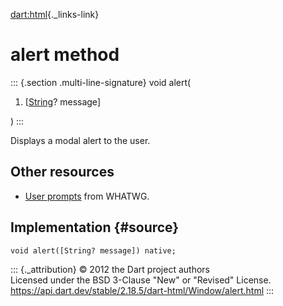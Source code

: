 [dart:html](../../dart-html/dart-html-library){._links-link}

alert method
============

::: {.section .multi-line-signature}
void alert(

1.  \[[String](../../dart-core/string-class)? message\]

)
:::

Displays a modal alert to the user.

Other resources
---------------

-   [User
    prompts](https://html.spec.whatwg.org/multipage/webappapis.html#user-prompts)
    from WHATWG.

Implementation {#source}
--------------

``` {.language-dart data-language="dart"}
void alert([String? message]) native;
```

::: {._attribution}
© 2012 the Dart project authors\
Licensed under the BSD 3-Clause \"New\" or \"Revised\" License.\
<https://api.dart.dev/stable/2.18.5/dart-html/Window/alert.html>
:::
